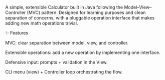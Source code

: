 A simple, extensible Calculator built in Java following the Model–View–Controller (MVC) pattern.
Designed for learning purposes and clean separation of concerns, with a pluggable operation interface that makes adding new math operations trivial.

✨ Features

MVC: clear separation between model, view, and controller.

Extensible operations: add a new operation by implementing one interface.

Defensive input: prompts + validation in the View.

CLI menu (view) + Controller loop orchestrating the flow.
